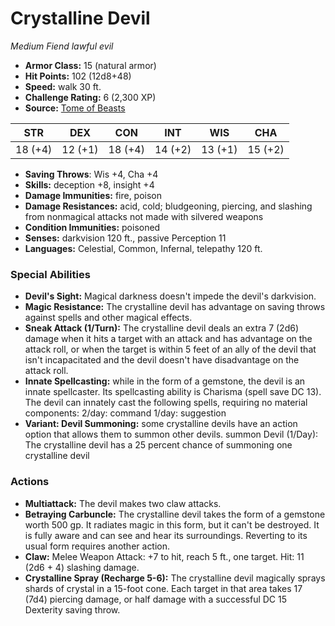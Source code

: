 # Crystalline Devil

*Medium* *Fiend* *lawful evil*

- **Armor Class:** 15 (natural armor)
- **Hit Points:** 102 (12d8+48)
- **Speed:** walk 30 ft.
- **Challenge Rating:** 6 (2,300 XP)
- **Source:** [Tome of Beasts](https://koboldpress.com/kpstore/product/tome-of-beasts-for-5th-edition-print/)

| STR | DEX | CON | INT | WIS | CHA |
| --- | --- | --- | --- | --- | --- |
| 18 (+4) | 12 (+1) | 18 (+4) | 14 (+2) | 13 (+1) | 15 (+2) |

- **Saving Throws**: Wis +4, Cha +4
- **Skills:** deception +8, insight +4
- **Damage Immunities:** fire, poison
- **Damage Resistances:** acid, cold; bludgeoning, piercing, and slashing from nonmagical attacks not made with silvered weapons
- **Condition Immunities:** poisoned
- **Senses:** darkvision 120 ft., passive Perception 11
- **Languages:** Celestial, Common, Infernal, telepathy 120 ft.
### Special Abilities
- **Devil's Sight:** Magical darkness doesn't impede the devil's darkvision.
- **Magic Resistance:** The crystalline devil has advantage on saving throws against spells and other magical effects.
- **Sneak Attack (1/Turn):** The crystalline devil deals an extra 7 (2d6) damage when it hits a target with an attack and has advantage on the attack roll, or when the target is within 5 feet of an ally of the devil that isn't incapacitated and the devil doesn't have disadvantage on the attack roll.
- **Innate Spellcasting:** while in the form of a gemstone, the devil is an innate spellcaster. Its spellcasting ability is Charisma (spell save DC 13). The devil can innately cast the following spells, requiring no material components:  2/day: command  1/day: suggestion
- **Variant: Devil Summoning:** some crystalline devils have an action option that allows them to summon other devils.  summon Devil (1/Day): The crystalline devil has a 25 percent chance of summoning one crystalline devil
### Actions
- **Multiattack:** The devil makes two claw attacks.
- **Betraying Carbuncle:** The crystalline devil takes the form of a gemstone worth 500 gp. It radiates magic in this form, but it can't be destroyed. It is fully aware and can see and hear its surroundings. Reverting to its usual form requires another action.
- **Claw:** Melee Weapon Attack: +7 to hit, reach 5 ft., one target. Hit: 11 (2d6 + 4) slashing damage.
- **Crystalline Spray (Recharge 5-6):** The crystalline devil magically sprays shards of crystal in a 15-foot cone. Each target in that area takes 17 (7d4) piercing damage, or half damage with a successful DC 15 Dexterity saving throw.
